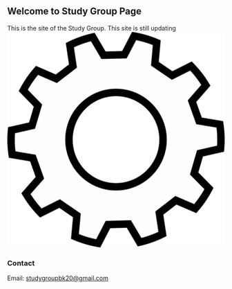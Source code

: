 ## Welcome to Study Group Page
This is the site of  the Study Group. This site is still updating
![Study Group Logo](https://github.com/Study-Group-BK/Study-Group-BK.github.io/blob/main/StudyGroupLogo.jpg?raw=true)
### Contact
Email: studygroupbk20@gmail.com